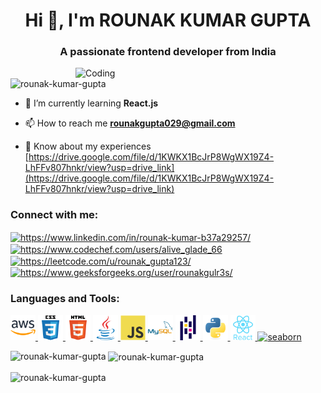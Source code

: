 <h1 align="center">Hi 👋, I'm ROUNAK KUMAR GUPTA</h1>
<h3 align="center">A passionate frontend developer from India</h3>
<img align="right" alt="Coding" width="400" src="https://images.stockcake.com/public/6/d/8/6d826f8d-40fa-4197-beca-fa36adf07ada_large/coder-at-work-stockcake.jpg">

<p align="left"> <img src="https://komarev.com/ghpvc/?username=rounak-kumar-gupta&label=Profile%20views&color=0e75b6&style=flat" alt="rounak-kumar-gupta" /> </p>

- 🌱 I’m currently learning **React.js**

- 📫 How to reach me **rounakgupta029@gmail.com**

- 📄 Know about my experiences [https://drive.google.com/file/d/1KWKX1BcJrP8WgWX19Z4-LhFFv807hnkr/view?usp=drive_link](https://drive.google.com/file/d/1KWKX1BcJrP8WgWX19Z4-LhFFv807hnkr/view?usp=drive_link)

<h3 align="left">Connect with me:</h3>
<p align="left">
<a href="https://www.linkedin.com/in/rounak-kumar-b37a29257/" target="blank"><img align="center" src="https://raw.githubusercontent.com/rahuldkjain/github-profile-readme-generator/master/src/images/icons/Social/linked-in-alt.svg" alt="https://www.linkedin.com/in/rounak-kumar-b37a29257/" height="30" width="40" /></a>
<a href="https://www.codechef.com/users/alive_glade_66" target="blank"><img align="center" src="https://cdn.jsdelivr.net/npm/simple-icons@3.1.0/icons/codechef.svg" alt="https://www.codechef.com/users/alive_glade_66" height="30" width="40" /></a>
<a href="https://leetcode.com/u/rounak_gupta123/" target="blank"><img align="center" src="https://raw.githubusercontent.com/rahuldkjain/github-profile-readme-generator/master/src/images/icons/Social/leet-code.svg" alt="https://leetcode.com/u/rounak_gupta123/" height="30" width="40" /></a>
<a href="https://www.geeksforgeeks.org/user/rounakgulr3s/" target="blank"><img align="center" src="https://raw.githubusercontent.com/rahuldkjain/github-profile-readme-generator/master/src/images/icons/Social/geeks-for-geeks.svg" alt="https://www.geeksforgeeks.org/user/rounakgulr3s/" height="30" width="40" /></a>
</p>

<h3 align="left">Languages and Tools:</h3>
<p align="left"> <a href="https://aws.amazon.com" target="_blank" rel="noreferrer"> <img src="https://raw.githubusercontent.com/devicons/devicon/master/icons/amazonwebservices/amazonwebservices-original-wordmark.svg" alt="aws" width="40" height="40"/> </a> <a href="https://www.w3schools.com/css/" target="_blank" rel="noreferrer"> <img src="https://raw.githubusercontent.com/devicons/devicon/master/icons/css3/css3-original-wordmark.svg" alt="css3" width="40" height="40"/> </a> <a href="https://www.w3.org/html/" target="_blank" rel="noreferrer"> <img src="https://raw.githubusercontent.com/devicons/devicon/master/icons/html5/html5-original-wordmark.svg" alt="html5" width="40" height="40"/> </a> <a href="https://www.java.com" target="_blank" rel="noreferrer"> <img src="https://raw.githubusercontent.com/devicons/devicon/master/icons/java/java-original.svg" alt="java" width="40" height="40"/> </a> <a href="https://developer.mozilla.org/en-US/docs/Web/JavaScript" target="_blank" rel="noreferrer"> <img src="https://raw.githubusercontent.com/devicons/devicon/master/icons/javascript/javascript-original.svg" alt="javascript" width="40" height="40"/> </a> <a href="https://www.mysql.com/" target="_blank" rel="noreferrer"> <img src="https://raw.githubusercontent.com/devicons/devicon/master/icons/mysql/mysql-original-wordmark.svg" alt="mysql" width="40" height="40"/> </a> <a href="https://pandas.pydata.org/" target="_blank" rel="noreferrer"> <img src="https://raw.githubusercontent.com/devicons/devicon/2ae2a900d2f041da66e950e4d48052658d850630/icons/pandas/pandas-original.svg" alt="pandas" width="40" height="40"/> </a> <a href="https://www.python.org" target="_blank" rel="noreferrer"> <img src="https://raw.githubusercontent.com/devicons/devicon/master/icons/python/python-original.svg" alt="python" width="40" height="40"/> </a> <a href="https://reactjs.org/" target="_blank" rel="noreferrer"> <img src="https://raw.githubusercontent.com/devicons/devicon/master/icons/react/react-original-wordmark.svg" alt="react" width="40" height="40"/> </a> <a href="https://seaborn.pydata.org/" target="_blank" rel="noreferrer"> <img src="https://seaborn.pydata.org/_images/logo-mark-lightbg.svg" alt="seaborn" width="40" height="40"/> </a> </p>

<p><img align="left" src="https://github-readme-stats.vercel.app/api/top-langs?username=rounak-kumar-gupta&show_icons=true&locale=en&layout=compact" alt="rounak-kumar-gupta" /></p>

<p>&nbsp;<img align="center" src="https://github-readme-stats.vercel.app/api?username=rounak-kumar-gupta&show_icons=true&locale=en" alt="rounak-kumar-gupta" /></p>

<p><img align="center" src="https://github-readme-streak-stats.herokuapp.com/?user=rounak-kumar-gupta&" alt="rounak-kumar-gupta" /></p>
